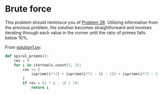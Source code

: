 # Brute force

This problem should reminisce you of [Problem 28](../problem_0028/problem.md).
Utilizing information from the previous problem, the solution becomes straightforward and involves iterating through each value in the corner until the ratio of primes falls below 10%.

From [solution1.py](https://github.com/TurtleSmoke/Project-Euler/blob/main/problems/problem_0058/solution1.py):

```python
def spiral_primes():
    res = 0
    for i in itertools.count(3, 2):
        res += (
            isprime(i**2) + isprime(i**2 - (i - 1)) + isprime(i**2 - 2 * (i - 1)) + isprime(i**2 - 3 * (i - 1))
        )
        if res < (2 * i - 1) / 10:
            return i
```
